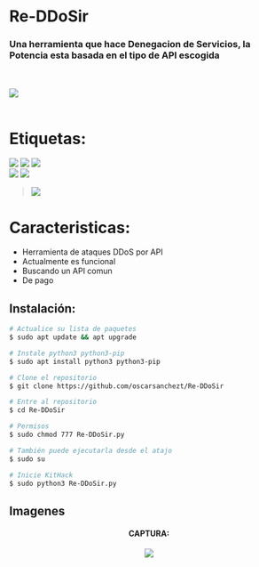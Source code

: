 # Re-DDoSir
<H3>Una herramienta que hace Denegacion de Servicios, la Potencia esta basada en el tipo de API escogida </H3>
<br>
<br>
<img src="https://i.imgur.com/pnhtoHB.jpg">
<br></br>

# Etiquetas:

<img src="https://img.shields.io/badge/Python-3.7-yellow?style=for-the-badge&logo=python"> <img src="https://img.shields.io/badge/Supported%20OS-Linux-orange?style=for-the-badge&logo=linux"> <img src="https://img.shields.io/badge/License-MIT-brightgreen?style=for-the-badge&logo="> <br> <img src="https://i.imgur.com/oS4P9zJ.png"> <img src="https://i.imgur.com/hIFyaeC.png">
<br>
><img src="https://i.imgur.com/iuZg3at.png">

# Caracteristicas:

* Herramienta de ataques DDoS por API
* Actualmente es funcional
* Buscando un API comun 
* De pago

## Instalación: 

```bash
# Actualice su lista de paquetes
$ sudo apt update && apt upgrade

# Instale python3 python3-pip
$ sudo apt install python3 python3-pip

# Clone el repositorio 
$ git clone https://github.com/oscarsanchezt/Re-DDoSir

# Entre al repositorio
$ cd Re-DDoSir

# Permisos
$ sudo chmod 777 Re-DDoSir.py

# También puede ejecutarla desde el atajo
$ sudo su

# Inicie KitHack
$ sudo python3 Re-DDoSir.py

```
## Imagenes

<h4 align='center'>CAPTURA:</h4>
<div align='center'>
<img src="https://i.imgur.com/LcthWmM.png">
</div>



